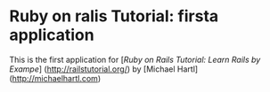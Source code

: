 # Ruby on ralis Tutorial: firsta application

This is the first application for
[*Ruby on Rails Tutorial: Learn Rails by Exampe*] (http://railstutorial.org/)
by [Michael Hartl] (http://michaelhartl.com)
